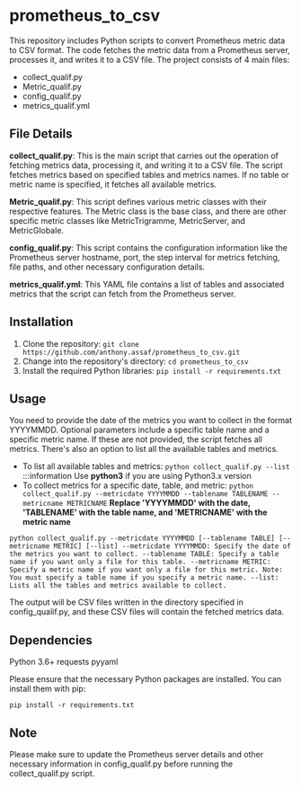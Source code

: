 # prometheus_to_csv
This repository includes Python scripts to convert Prometheus metric data to CSV format. The code fetches the metric data from a Prometheus server, processes it, and writes it to a CSV file. The project consists of 4 main files:


- collect_qualif.py
- Metric_qualif.py
- config_qualif.py
- metrics_qualif.yml

## File Details
**collect_qualif.py**: This is the main script that carries out the operation of fetching metrics data, processing it, and writing it to a CSV file. The script fetches metrics based on specified tables and metrics names. If no table or metric name is specified, it fetches all available metrics.

**Metric_qualif.py**: This script defines various metric classes with their respective features. The Metric class is the base class, and there are other specific metric classes like MetricTrigramme, MetricServer, and MetricGlobale.

**config_qualif.py**: This script contains the configuration information like the Prometheus server hostname, port, the step interval for metrics fetching, file paths, and other necessary configuration details.

**metrics_qualif.yml**: This YAML file contains a list of tables and associated metrics that the script can fetch from the Prometheus server.

## Installation 
1. Clone the repository:
`git clone https://github.com/anthony.assaf/prometheus_to_csv.git`
2. Change into the repository's directory:
`cd prometheus_to_csv` 
3. Install the required Python libraries:
`pip install -r requirements.txt`


## Usage
You need to provide the date of the metrics you want to collect in the format YYYYMMDD. Optional parameters include a specific table name and a specific metric name. If these are not provided, the script fetches all metrics. There's also an option to list all the available tables and metrics.

- To list all available tables and metrics: 
`python collect_qualif.py --list`
:::information Use **python3** if you are using Python3.x version
- To collect metrics for a specific date, table, and metric:
`python collect_qualif.py --metricdate YYYYMMDD --tablename TABLENAME --metricname METRICNAME`
**Replace 'YYYYMMDD' with the date, 'TABLENAME' with the table name, and 'METRICNAME' with the metric name** 

`python collect_qualif.py --metricdate YYYYMMDD [--tablename TABLE] [--metricname METRIC] [--list]
--metricdate YYYYMMDD: Specify the date of the metrics you want to collect.
--tablename TABLE: Specify a table name if you want only a file for this table.
--metricname METRIC: Specify a metric name if you want only a file for this metric. Note: You must specify a table name if you specify a metric name.
--list: Lists all the tables and metrics available to collect.`

The output will be CSV files written in the directory specified in config_qualif.py, and these CSV files will contain the fetched metrics data.

## Dependencies
Python 3.6+
requests
pyyaml

Please ensure that the necessary Python packages are installed. You can install them with pip:

`pip install -r requirements.txt`

## Note

Please make sure to update the Prometheus server details and other necessary information in config_qualif.py before running the collect_qualif.py script.
